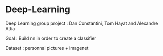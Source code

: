 # Deep-Learning
Deep Learning group project : Dan Constantini, Tom Hayat and Alexandre Attia

Goal : Build nn in order to create a classifier

Dataset : personnal pictures + imagenet 
